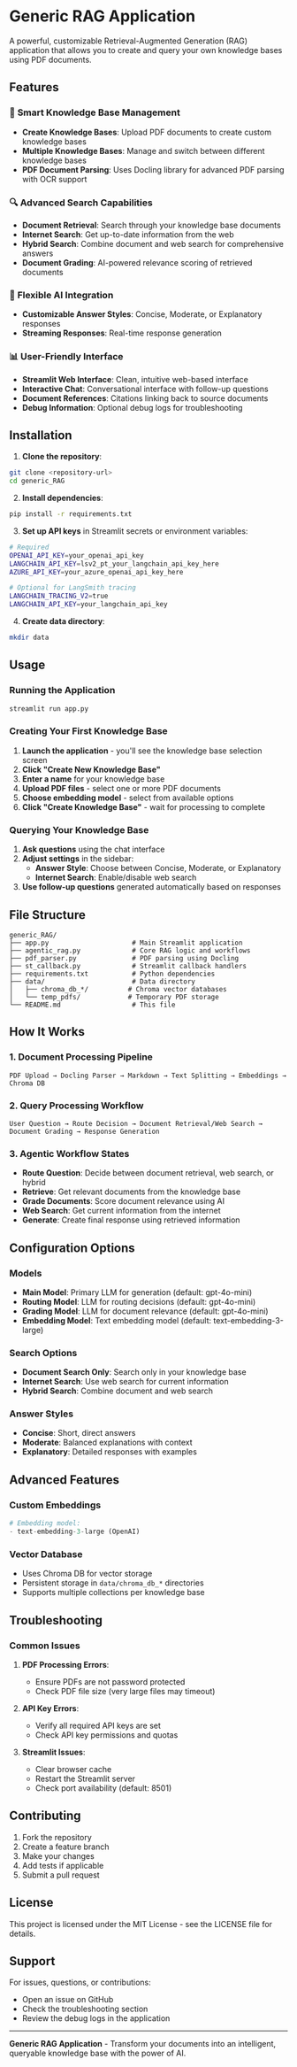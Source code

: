 # Generic RAG Application

A powerful, customizable Retrieval-Augmented Generation (RAG) application that allows you to create and query your own knowledge bases using PDF documents.

## Features

### 🧠 **Smart Knowledge Base Management**
- **Create Knowledge Bases**: Upload PDF documents to create custom knowledge bases
- **Multiple Knowledge Bases**: Manage and switch between different knowledge bases
- **PDF Document Parsing**: Uses Docling library for advanced PDF parsing with OCR support

### 🔍 **Advanced Search Capabilities**
- **Document Retrieval**: Search through your knowledge base documents
- **Internet Search**: Get up-to-date information from the web
- **Hybrid Search**: Combine document and web search for comprehensive answers
- **Document Grading**: AI-powered relevance scoring of retrieved documents

### 🤖 **Flexible AI Integration**
- **Customizable Answer Styles**: Concise, Moderate, or Explanatory responses
- **Streaming Responses**: Real-time response generation

### 📊 **User-Friendly Interface**
- **Streamlit Web Interface**: Clean, intuitive web-based interface
- **Interactive Chat**: Conversational interface with follow-up questions
- **Document References**: Citations linking back to source documents
- **Debug Information**: Optional debug logs for troubleshooting

## Installation

1. **Clone the repository**:
```bash
git clone <repository-url>
cd generic_RAG
```

2. **Install dependencies**:
```bash
pip install -r requirements.txt
```

3. **Set up API keys** in Streamlit secrets or environment variables:
```bash
# Required
OPENAI_API_KEY=your_openai_api_key
LANGCHAIN_API_KEY=lsv2_pt_your_langchain_api_key_here
AZURE_API_KEY=your_azure_openai_api_key_here

# Optional for LangSmith tracing
LANGCHAIN_TRACING_V2=true
LANGCHAIN_API_KEY=your_langchain_api_key
```

4. **Create data directory**:
```bash
mkdir data
```

## Usage

### Running the Application

```bash
streamlit run app.py
```

### Creating Your First Knowledge Base

1. **Launch the application** - you'll see the knowledge base selection screen
2. **Click "Create New Knowledge Base"**
3. **Enter a name** for your knowledge base
4. **Upload PDF files** - select one or more PDF documents
5. **Choose embedding model** - select from available options
6. **Click "Create Knowledge Base"** - wait for processing to complete

### Querying Your Knowledge Base

1. **Ask questions** using the chat interface
2. **Adjust settings** in the sidebar:
   - **Answer Style**: Choose between Concise, Moderate, or Explanatory
   - **Internet Search**: Enable/disable web search
3. **Use follow-up questions** generated automatically based on responses

## File Structure

```
generic_RAG/
├── app.py                     # Main Streamlit application
├── agentic_rag.py             # Core RAG logic and workflows
├── pdf_parser.py              # PDF parsing using Docling
├── st_callback.py             # Streamlit callback handlers
├── requirements.txt           # Python dependencies
├── data/                      # Data directory
│   ├── chroma_db_*/          # Chroma vector databases
│   └── temp_pdfs/            # Temporary PDF storage
└── README.md                  # This file
```

## How It Works

### 1. **Document Processing Pipeline**
```
PDF Upload → Docling Parser → Markdown → Text Splitting → Embeddings → Chroma DB
```

### 2. **Query Processing Workflow**
```
User Question → Route Decision → Document Retrieval/Web Search → Document Grading → Response Generation
```

### 3. **Agentic Workflow States**
- **Route Question**: Decide between document retrieval, web search, or hybrid
- **Retrieve**: Get relevant documents from the knowledge base
- **Grade Documents**: Score document relevance using AI
- **Web Search**: Get current information from the internet
- **Generate**: Create final response using retrieved information

## Configuration Options

### Models
- **Main Model**: Primary LLM for generation (default: gpt-4o-mini)
- **Routing Model**: LLM for routing decisions (default: gpt-4o-mini)
- **Grading Model**: LLM for document relevance (default: gpt-4o-mini)
- **Embedding Model**: Text embedding model (default: text-embedding-3-large)

### Search Options
- **Document Search Only**: Search only in your knowledge base
- **Internet Search**: Use web search for current information
- **Hybrid Search**: Combine document and web search

### Answer Styles
- **Concise**: Short, direct answers
- **Moderate**: Balanced explanations with context
- **Explanatory**: Detailed responses with examples

## Advanced Features

### Custom Embeddings
```python
# Embedding model:
- text-embedding-3-large (OpenAI)
```


### Vector Database
- Uses Chroma DB for vector storage
- Persistent storage in `data/chroma_db_*` directories
- Supports multiple collections per knowledge base

## Troubleshooting

### Common Issues

1. **PDF Processing Errors**:
   - Ensure PDFs are not password protected
   - Check PDF file size (very large files may timeout)

2. **API Key Errors**:
   - Verify all required API keys are set
   - Check API key permissions and quotas

3. **Streamlit Issues**:
   - Clear browser cache
   - Restart the Streamlit server
   - Check port availability (default: 8501)

## Contributing

1. Fork the repository
2. Create a feature branch
3. Make your changes
4. Add tests if applicable
5. Submit a pull request

## License

This project is licensed under the MIT License - see the LICENSE file for details.

## Support

For issues, questions, or contributions:
- Open an issue on GitHub
- Check the troubleshooting section
- Review the debug logs in the application

---

**Generic RAG Application** - Transform your documents into an intelligent, queryable knowledge base with the power of AI.